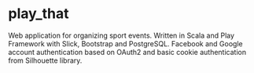 # play_that

Web application for organizing sport events. Written in Scala and Play Framework with Slick, Bootstrap and PostgreSQL.
Facebook and Google account authentication based on OAuth2 and basic cookie authentication from Silhouette library.
